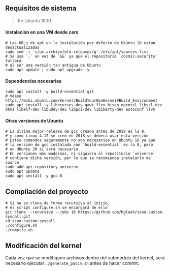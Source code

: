 ## Requisitos de sistema

> En Ubuntu 18.10

#### Instalación en una VM desde cero

```console
# Las URLs de apt en la instalación por defecto de Ubuntu 18 están desactualizadas
sudo sed -i 's/us.archive/old-releases/g' /etc/apt/sources.list
# Se usa `;` en vez de `&&` ya que el repositorio `cosmic-security` fallará
# al ser una versión tan antigua de Ubuntu
sudo apt update ; sudo apt upgrade -y
```

#### Dependencias necesarias

```console
sudo apt install -y build-essential git
# Véase https://wiki.ubuntu.com/Kernel/BuildYourOwnKernel#Build_Environment
sudo apt install -y libncurses-dev gawk flex bison openssl libssl-dev dkms libelf-dev libudev-dev libpci-dev libiberty-dev autoconf llvm
```

#### Otras versiones de Ubuntu

```console
# La última major-release de gcc creada antes de 2019 es la 8,
# y como Linux 4.17 se creó en 2018 se deberá usar esta versión
# Estos comandos seguramente no son necesarios en Ubuntu 18 ya que
# la versión de gcc instalada con `build-essential` es la 8, pero
# en Ubuntu 20 sí será necesario.
# En versiones más modernas, ni siquiera el repositorio `universe`
# contiene dicha versión, por lo que se recomienda instalarlo de source
sudo add-apt-repository universe
sudo apt update
sudo apt install -y gcc-8
```

## Compilación del proyecto

```console
# Si no se clona de forma recursiva al inicio,
# el script configure.sh se encargará de ello
git clone --recursive --jobs 16 https://github.com/hgluah/ssoo-custom-syscall.git
cd ssoo-custom-syscall
./configure.sh
./compile.sh
```

## Modificación del kernel

Cada vez que se modifiquen archivos dentro del submódulo del kernel,
será necesario ejecutar `./generate_patch.sh` antes de hacer commit.

